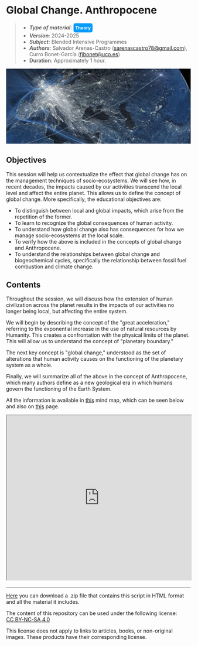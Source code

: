 # Global Change. Anthropocene

> + **_Type of material_**: <span style="display: inline-block; font-size: 12px; color: white; background-color: #029BF9; border-radius: 5px; padding: 5px; font-weight: bold;"> Theory</span>
> + **_Version_**: 2024-2025
> +  **_Subject_**: Blended Intensive Programmes
> + **_Authors_**: Salvador Arenas-Castro (sarenascastro78@gmail.com), Curro Bonet-García (fjbonet@uco.es)
> + **Duration**: Approximately 1 hour.

![cover](https://raw.githubusercontent.com/aprendiendo-cosas/Th_global_change_BIP/2024_2025/images/portada.png)

## Objectives

This session will help us contextualize the effect that global change has on the management techniques of socio-ecosystems. We will see how, in recent decades, the impacts caused by our activities transcend the local level and affect the entire planet. This allows us to define the concept of global change. More specifically, the educational objectives are:

+ To distinguish between local and global impacts, which arise from the repetition of the former.
+ To learn to recognize the global consequences of human activity.
+ To understand how global change also has consequences for how we manage socio-ecosystems at the local scale.
+ To verify how the above is included in the concepts of global change and Anthropocene.
+ To understand the relationships between global change and biogeochemical cycles, specifically the relationship between fossil fuel combustion and climate change.

## Contents

Throughout the session, we will discuss how the extension of human civilization across the planet results in the impacts of our activities no longer being local, but affecting the entire system.

We will begin by describing the concept of the "great acceleration," referring to the exponential increase in the use of natural resources by Humanity. This creates a confrontation with the physical limits of the planet. This will allow us to understand the concept of "planetary boundary."

The next key concept is "global change," understood as the set of alterations that human activity causes on the functioning of the planetary system as a whole.

Finally, we will summarize all of the above in the concept of Anthropocene, which many authors define as a new geological era in which humans govern the functioning of the Earth System.

All the information is available in [this](https://github.com/aprendiendo-cosas/Th_global_change_BIP/raw/2024_2025/presentation/global_change_anthropocene.xmind) mind map, which can be seen below and also on [this](https://raw.githack.com/aprendiendo-cosas/Th_global_change_BIP/main/presentation/global_change_anthropocene.html) page. 

<iframe
  src="https://raw.githack.com/aprendiendo-cosas/Th_global_change_BIP/2024_2025/presentation/global_change_anthropocene.html"
  style="width:100%; height:450px;"
></iframe>




****
[Here](https://github.com/aprendiendo-cosas/Th_global_change_BIP/archive/refs/tags/2024_2025.zip) you can download a .zip file that contains this script in HTML format and all the material it includes.


<p xmlns:cc="http://creativecommons.org/ns#">The content of this repository can be used under the following license: <a href="https://creativecommons.org/licenses/by-nc-sa/4.0/?ref=chooser-v1" target="_blank" rel="license noopener noreferrer" style="display:inline-block;">CC BY-NC-SA 4.0<img style="height:22px!important;margin-left:3px;vertical-align:text-bottom;" src="https://mirrors.creativecommons.org/presskit/icons/cc.svg?ref=chooser-v1" alt=""><img style="height:22px!important;margin-left:3px;vertical-align:text-bottom;" src="https://mirrors.creativecommons.org/presskit/icons/by.svg?ref=chooser-v1" alt=""><img style="height:22px!important;margin-left:3px;vertical-align:text-bottom;" src="https://mirrors.creativecommons.org/presskit/icons/nc.svg?ref=chooser-v1" alt=""><img style="height:22px!important;margin-left:3px;vertical-align:text-bottom;" src="https://mirrors.creativecommons.org/presskit/icons/sa.svg?ref=chooser-v1" alt=""></a></p>

<p>This license does not apply to links to articles, books, or non-original images. These products have their corresponding license.</p>

